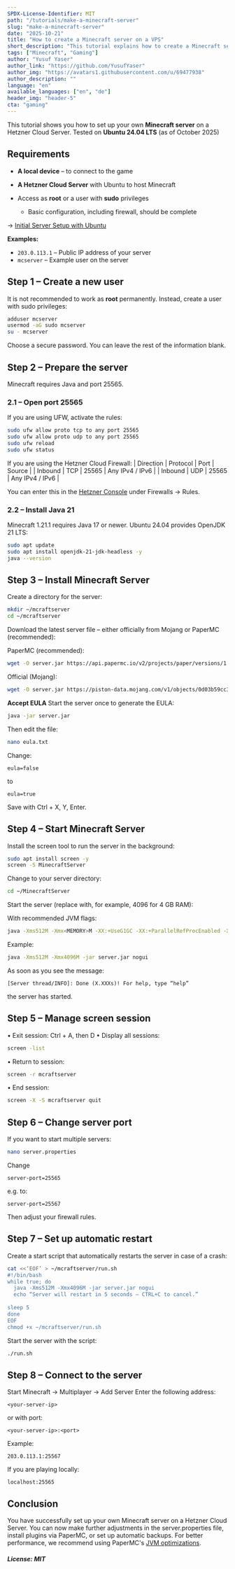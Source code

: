 ```yaml
---
SPDX-License-Identifier: MIT
path: "/tutorials/make-a-minecraft-server"
slug: "make-a-minecraft-server"
date: "2025-10-21"
title: "How to create a Minecraft server on a VPS"
short_description: "This tutorial explains how to create a Minecraft server on a VPS or a dedicated server"
tags: ["Minecraft", "Gaming"]
author: "Yusuf Yaser"
author_link: "https://github.com/YusufYaser"
author_img: "https://avatars1.githubusercontent.com/u/69477938"
author_description: ""
language: "en"
available_languages: ["en", "de"]
header_img: "header-5"
cta: "gaming"
---
```



This tutorial shows you how to set up your own **Minecraft server** on a Hetzner Cloud Server.
Tested on **Ubuntu 24.04 LTS** (as of October 2025)


## Requirements
* **A local device** – to connect to the game
* **A Hetzner Cloud Server** with Ubuntu to host Minecraft
      
* Access as **root** or a user with **sudo** privileges  
  * Basic configuration, including firewall, should be complete
  
→ [Initial Server Setup with Ubuntu](https://community.hetzner.com/tutorials/howto-initial-setup-ubuntu#introduction)

**Examples:**
* `203.0.113.1` – Public IP address of your server
* `mcserver` – Example user on the server


## Step 1 – Create a new user
It is not recommended to work as **root** permanently.
Instead, create a user with sudo privileges:

```bash
adduser mcserver
usermod -aG sudo mcserver
su - mcserver
```

Choose a secure password. You can leave the rest of the information blank.

## Step 2 – Prepare the server

Minecraft requires Java and port 25565.

### 2.1 – Open port 25565

If you are using UFW, activate the rules:

```bash
sudo ufw allow proto tcp to any port 25565
sudo ufw allow proto udp to any port 25565
sudo ufw reload
sudo ufw status
```

If you are using the Hetzner Cloud Firewall:
| Direction | Protocol | Port | Source |
| Inbound | TCP | 25565 | Any IPv4 / IPv6 |
| Inbound | UDP | 25565 | Any IPv4 / IPv6 |

You can enter this in the [Hetzner Console](https://console.hetzner.com) under Firewalls → Rules.

### 2.2 – Install Java 21

Minecraft 1.21.1 requires Java 17 or newer. Ubuntu 24.04 provides OpenJDK 21 LTS:

```bash
sudo apt update
sudo apt install openjdk-21-jdk-headless -y
java --version
```

## Step 3 – Install Minecraft Server

Create a directory for the server:

```bash
mkdir ~/mcraftserver
cd ~/mcraftserver
```

Download the latest server file – either officially from Mojang or PaperMC (recommended):

PaperMC (recommended):

```bash
wget -O server.jar https://api.papermc.io/v2/projects/paper/versions/1.21.1/builds/120/downloads/paper-1.21.1-120.jar
```

Official (Mojang):

```bash
wget -O server.jar https://piston-data.mojang.com/v1/objects/0d03b59cc3e1eecbcb5b0b6f0c79e6a19c6b01ce/server.jar
```

**Accept EULA**
Start the server once to generate the EULA:

```bash
java -jar server.jar
```

Then edit the file:

```bash
nano eula.txt
```
Change:
```
eula=false
```
to
```
eula=true
```
Save with Ctrl + X, Y, Enter.

## Step 4 – Start Minecraft Server

Install the screen tool to run the server in the background:

```bash
sudo apt install screen -y
screen -S MinecraftServer
```

Change to your server directory:

```bash
cd ~/MinecraftServer
```
Start the server (replace <MEMORY> with, for example, 4096 for 4 GB RAM):

With recommended JVM flags:

```bash
java -Xms512M -Xmx<MEMORY>M -XX:+UseG1GC -XX:+ParallelRefProcEnabled -XX:MaxGCPauseMillis=200 -XX:+AlwaysPreTouch -jar server.jar nogui
```

Example:
```bash
java -Xms512M -Xmx4096M -jar server.jar nogui
```

As soon as you see the message:

```
[Server thread/INFO]: Done (X.XXXs)! For help, type “help”
```
the server has started.

## Step 5 – Manage screen session

•   Exit session: Ctrl + A, then D
•   Display all sessions:
```bash
screen -list
```
•   Return to session:
```bash
screen -r mcraftserver
```
•   End session:
```bash
screen -X -S mcraftserver quit
```

## Step 6 – Change server port

If you want to start multiple servers:
```bash
nano server.properties
```
Change
```
server-port=25565
```
e.g. to:
```
server-port=25567
```
Then adjust your firewall rules.

## Step 7 – Set up automatic restart

Create a start script that automatically restarts the server in case of a crash:

```bash
cat <<‘EOF’ > ~/mcraftserver/run.sh
#!/bin/bash
while true; do
  java -Xms512M -Xmx4096M -jar server.jar nogui
  echo “Server will restart in 5 seconds – CTRL+C to cancel.”
  
sleep 5
done
EOF
chmod +x ~/mcraftserver/run.sh
```

Start the server with the script:

```bash
./run.sh
```

## Step 8 – Connect to the server

Start Minecraft → Multiplayer → Add Server
Enter the following address:
```
<your-server-ip>
```
or with port:
```
<your-server-ip>:<port> 
```
Example:
```
203.0.113.1:25567
```
If you are playing locally:
```
localhost:25565
```

## Conclusion
You have successfully set up your own Minecraft server on a Hetzner Cloud Server.
You can now make further adjustments in the server.properties file, install plugins via PaperMC, or set up automatic backups.
For better performance, we recommend using PaperMC's [JVM optimizations](https://docs.papermc.io/paper/aikars-flags/).

##### License: MIT

<!---

Contributors's Certificate of Origin

By making a contribution to this project, I certify that:

(a) The contribution was created in whole or in part by me and I have
    the right to submit it under the license indicated in the file; or

(b) The contribution is based upon previous work that, to the best of my
    knowledge, is covered under an appropriate license and I have the
    right under that license to submit that work with modifications,
    whether created in whole or in part by me, under the same license
    (unless I am permitted to submit under a different license), as
    indicated in the file; or

(c) The contribution was provided directly to me by some other person
    who certified (a), (b) or (c) and I have not modified it.

(d) I understand and agree that this project and the contribution are
    public and that a record of the contribution (including all personal
    information I submit with it, including my sign-off) is maintained
    indefinitely and may be redistributed consistent with this project
    or the license(s) involved.

Signed-off-by: [Yusuf Yaser me@yusufyaser.xyz]

-->
